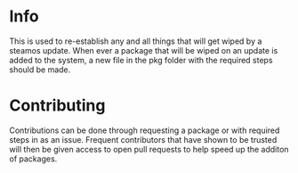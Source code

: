# Info

This is used to re-establish any and all things that will get wiped by a steamos update. When ever a package that will be wiped on an update is added to the system, a new file in the pkg folder with the required steps should be made.

# Contributing

Contributions can be done through requesting a package or with required steps in as an issue. Frequent contributors that have shown to be trusted will then be given access to open pull requests to help speed up the additon of packages.
